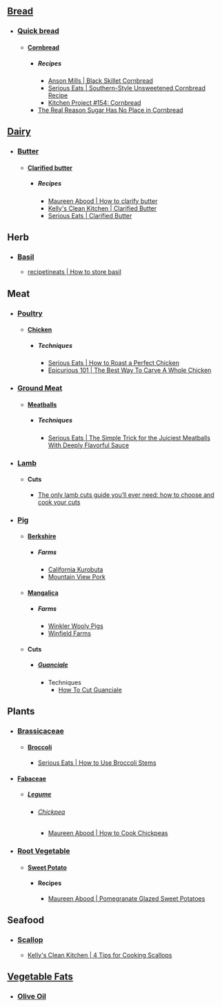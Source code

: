 ## [Bread](https://en.wikipedia.org/wiki/Bread)
- ### [Quick bread](https://en.wikipedia.org/wiki/Quick_bread)
	- #### [Cornbread](https://en.wikipedia.org/wiki/Cornbread)
		- ##### Recipes
			- [Anson Mills | Black Skillet Cornbread](https://www.ansonmills.com/recipes/464?recipes_by=grain)
			- [Serious Eats | Southern-Style Unsweetened Cornbread Recipe](https://www.seriouseats.com/southern-unsweetened-cornbread-recipe)
			- [Kitchen Project #154: Cornbread](https://kitchenprojects.substack.com/p/kitchen-project-154-cornbread)
		- [The Real Reason Sugar Has No Place in Cornbread](https://www.seriouseats.com/why-southern-cornbread-shouldnt-have-sugar)
## [Dairy](https://en.wikipedia.org/wiki/Dairy_product)
- ### [Butter](https://en.wikipedia.org/wiki/Butter)
	- #### [Clarified butter](https://en.wikipedia.org/wiki/Clarified_butter)
		- ##### Recipes
			- [Maureen Abood | How to clarify butter](https://maureenabood.com/how-to-clarify-butter/)
			- [Kelly's Clean Kitchen | Clarified Butter](https://kellyscleankitchen.com/2022/02/25/clarified-butter/)
			- [Serious Eats | Clarified Butter](https://www.seriouseats.com/clarified-butter-recipe)
## Herb
- ### [Basil](https://en.wikipedia.org/wiki/Basil)
	- [recipetineats | How to store basil](https://www.recipetineats.com/how-to-store-basil/)
## Meat
- ### [Poultry](https://en.wikipedia.org/wiki/Poultry)
	- #### [Chicken](https://en.wikipedia.org/wiki/Chicken_as_food)
		- ##### Techniques
			- [Serious Eats | How to Roast a Perfect Chicken](https://www.seriouseats.com/perfect-roast-chicken-recipe-8384377)
			- [Epicurious 101 | The Best Way To Carve A Whole Chicken](https://www.youtube.com/watch?v=owUitkVtubk)
- ### [Ground Meat](https://en.wikipedia.org/wiki/Ground_meat)
	- #### [Meatballs](https://en.wikipedia.org/wiki/Meatball)
		- ##### Techniques
			- [Serious Eats | The Simple Trick for the Juiciest Meatballs With Deeply Flavorful Sauce](https://www.seriouseats.com/meatball-cooking-tip-8716216)
- ### [Lamb](https://en.wikipedia.org/wiki/Lamb_and_mutton)
	- #### Cuts
		- [The only lamb cuts guide you’ll ever need: how to choose and cook your cuts](https://medium.com/farmdrop/the-only-lamb-cuts-guide-youll-ever-need-how-to-choose-and-cook-your-cuts-29419edf875b)
- ### [Pig](https://en.wikipedia.org/wiki/Pig)
	- #### [Berkshire](https://en.wikipedia.org/wiki/Berkshire_pig)
		- ##### Farms
			- [California Kurobuta](https://californiakurobuta.com/)
			- [Mountain View Pork](https://www.mountainviewpork.com/)
	- #### [Mangalica](https://en.wikipedia.org/wiki/Mangalica)
		- ##### Farms
			- [Winkler Wooly Pigs](https://mangalitsawoolypigs.com/)
			- [Winfield Farms](https://www.winfieldfarm.us/)
	- #### Cuts
		- ##### [Guanciale](https://en.wikipedia.org/wiki/Guanciale)
			- Techniques
				- [How To Cut Guanciale](https://pinabresciani.com/how-to-cut-guanciale/)
## Plants
- ### [Brassicaceae](https://en.wikipedia.org/wiki/Brassicaceae)
	- #### [Broccoli](https://en.wikipedia.org/wiki/Broccoli)
		- [Serious Eats | How to Use Broccoli Stems](https://www.seriouseats.com/how-to-use-broccoli-stems-8768805)
- #### [Fabaceae](https://en.wikipedia.org/wiki/Fabaceae)
	- ##### [Legume](https://en.wikipedia.org/wiki/Legume)
		- ###### [Chickpea](https://en.wikipedia.org/wiki/Chickpea)
			- [Maureen Abood | How to Cook Chickpeas](https://maureenabood.com/technique-how-to-prepare-dried-chickpeas/)
- ### [Root Vegetable](https://en.wikipedia.org/wiki/Root_vegetable)
	- #### [Sweet Potato](https://en.wikipedia.org/wiki/Sweet_potato)
		- #### Recipes
			- [Maureen Abood | Pomegranate Glazed Sweet Potatoes](https://maureenabood.com/pomegranate-glazed-sweet-potatoes/)
## Seafood
- ### [Scallop](https://en.wikipedia.org/wiki/Scallop)
	- [Kelly's Clean Kitchen | 4 Tips for Cooking Scallops](https://kellyscleankitchen.com/2023/01/15/4-tips-for-cooking-scallops/)
## [Vegetable Fats](https://en.wikipedia.org/wiki/Vegetable_oil)
- ### [Olive Oil](https://en.wikipedia.org/wiki/Olive_oil)
